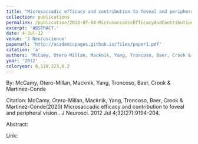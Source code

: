 ```yaml
---
title: "Microsaccadic efficacy and contribution to foveal and peripheral vision."
collection: publications
permalink: /publication/2012-07-04-MicrosaccadicEfficacyAndContributionToFovealAndPeripheralVision
excerpt: 'ABSTRACT.'
date: 4-Jul-12
venue: 'J Neuroscience'
paperurl: 'http://academicpages.github.io/files/paper1.pdf'
citation: 'a'
authors: 'McCamy, Otero-Millan, Macknik, Yang, Troncoso, Baer, Crook & Martinez-Conde'
year: '2012'
coloryear: 0,120,223,0.2
---
```


By: McCamy, Otero-Millan, Macknik, Yang, Troncoso, Baer, Crook & Martinez-Conde

Citation: McCamy, Otero-Millan, Macknik, Yang, Troncoso, Baer, Crook & Martinez-Conde(2020) Microsaccadic efficacy and contribution to foveal and peripheral vision.. J Neurosci. 2012 Jul 4;32\(27\):9194-204. 

Abstract: 

Link: 

